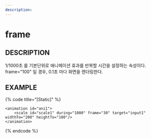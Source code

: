 ```yaml
---
description:                                  
---
```


# frame 

## DESCRIPTION

1/1000초 를 기본단위로 애니메이션 효과를 반복할 시간을 설정하는 속성이다.
frame="100" 일 경우, 0.1초 마다 화면을 렌더링한다.

## EXAMPLE

{% code title="\[Static\]" %}
```markup
<animation id="ani1">
    <scale id="scale1" during="1000" frame="30" target="input1" widthTo="200" heightTo="100"/>
</animation> 
```
{% endcode %}